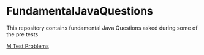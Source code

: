 # FundamentalJavaQuestions
This repository contains fundamental Java Questions asked during some of the pre tests


[M Test Problems](M/java_fundemantals_m/src/main/java/javam/fundamentals/m/problem1/README.md)